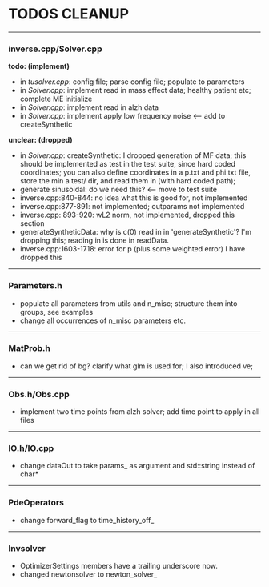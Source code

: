 # TODOS CLEANUP
---

### inverse.cpp/Solver.cpp

**todo: (implement)**
 - in _tusolver.cpp_: config file; parse config file; populate to parameters
 - in _Solver.cpp_: implement read in mass effect data; healthy patient etc; complete ME initialize
 - in _Solver.cpp_: implement read in alzh data
 - in _Solver.cpp_: implement apply low frequency noise <-- add to createSynthetic

**unclear: (dropped)**
 - in _Solver.cpp_: createSynthetic: I dropped generation of MF data; this should be implemented as test in the test suite, since hard coded coordinates; you can also define coordinates in a p.txt and phi.txt file, store the min a test/ dir, and read them in (with hard coded path);
- generate sinusoidal: do we need this? <-- move to test suite
 - inverse.cpp:840-844: no idea what this is good for, not implemented
 - inverse.cpp:877-891: not implemented; outparams not implemented
 - inverse.cpp: 893-920: wL2 norm, not implemented, dropped this section
 - generateSyntheticData: why is c(0) read in in 'generateSynthetic'? I'm dropping this; reading in is done in readData.
 - inverse.cpp:1603-1718: error for p (plus some weighted error) I have dropped this

---

 ### Parameters.h
  - populate all parameters from utils and n_misc; structure them into groups, see examples
  - change all occurrences of n_misc parameters etc.

---

### MatProb.h
- can we get rid of bg? clarify what glm is used for; I also introduced ve;

---

### Obs.h/Obs.cpp
- implement two time points from alzh solver; add time point to apply in all files

---

### IO.h/IO.cpp
- change dataOut to take params_ as argument and std::string instead of char*

---
### PdeOperators
- change forward_flag to time_history_off_

---
### Invsolver
- OptimizerSettings members have a trailing underscore now.
- changed newtonsolver to newton_solver_
